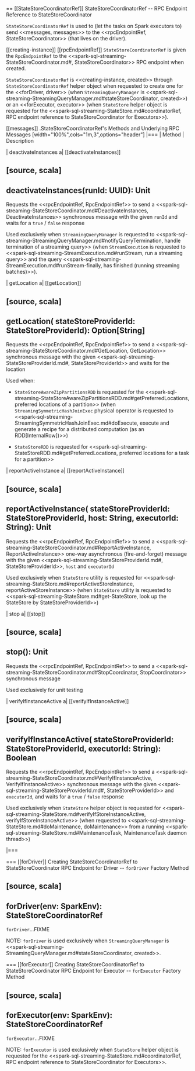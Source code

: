 == [[StateStoreCoordinatorRef]] StateStoreCoordinatorRef -- RPC Endpoint Reference to StateStoreCoordinator

`StateStoreCoordinatorRef` is used to (let the tasks on Spark executors to) send <<messages, messages>> to the <<rpcEndpointRef, StateStoreCoordinator>> (that lives on the driver).

[[creating-instance]]
[[rpcEndpointRef]]
`StateStoreCoordinatorRef` is given the `RpcEndpointRef` to the <<spark-sql-streaming-StateStoreCoordinator.md#, StateStoreCoordinator>> RPC endpoint when created.

`StateStoreCoordinatorRef` is <<creating-instance, created>> through `StateStoreCoordinatorRef` helper object when requested to create one for the <<forDriver, driver>> (when `StreamingQueryManager` is <<spark-sql-streaming-StreamingQueryManager.md#stateStoreCoordinator, created>>) or an <<forExecutor, executor>> (when `StateStore` helper object is requested for the <<spark-sql-streaming-StateStore.md#coordinatorRef, RPC endpoint reference to StateStoreCoordinator for Executors>>).

[[messages]]
.StateStoreCoordinatorRef's Methods and Underlying RPC Messages
[width="100%",cols="1m,3",options="header"]
|===
| Method
| Description

| deactivateInstances
a| [[deactivateInstances]]

[source, scala]
----
deactivateInstances(runId: UUID): Unit
----

Requests the <<rpcEndpointRef, RpcEndpointRef>> to send a <<spark-sql-streaming-StateStoreCoordinator.md#DeactivateInstances, DeactivateInstances>> synchronous message with the given `runId` and waits for a `true` / `false` response

Used exclusively when `StreamingQueryManager` is requested to <<spark-sql-streaming-StreamingQueryManager.md#notifyQueryTermination, handle termination of a streaming query>> (when `StreamExecution` is requested to <<spark-sql-streaming-StreamExecution.md#runStream, run a streaming query>> and the query <<spark-sql-streaming-StreamExecution.md#runStream-finally, has finished (running streaming batches)>>).

| getLocation
a| [[getLocation]]

[source, scala]
----
getLocation(
  stateStoreProviderId: StateStoreProviderId): Option[String]
----

Requests the <<rpcEndpointRef, RpcEndpointRef>> to send a <<spark-sql-streaming-StateStoreCoordinator.md#GetLocation, GetLocation>> synchronous message with the given <<spark-sql-streaming-StateStoreProviderId.md#, StateStoreProviderId>> and waits for the location

Used when:

* `StateStoreAwareZipPartitionsRDD` is requested for the <<spark-sql-streaming-StateStoreAwareZipPartitionsRDD.md#getPreferredLocations, preferred locations of a partition>> (when `StreamingSymmetricHashJoinExec` physical operator is requested to <<spark-sql-streaming-StreamingSymmetricHashJoinExec.md#doExecute, execute and generate a recipe for a distributed computation (as an RDD[InternalRow])>>)

* `StateStoreRDD` is requested for <<spark-sql-streaming-StateStoreRDD.md#getPreferredLocations, preferred locations for a task for a partition>>

| reportActiveInstance
a| [[reportActiveInstance]]

[source, scala]
----
reportActiveInstance(
  stateStoreProviderId: StateStoreProviderId,
  host: String,
  executorId: String): Unit
----

Requests the <<rpcEndpointRef, RpcEndpointRef>> to send a <<spark-sql-streaming-StateStoreCoordinator.md#ReportActiveInstance, ReportActiveInstance>> one-way asynchronous (fire-and-forget) message with the given <<spark-sql-streaming-StateStoreProviderId.md#, StateStoreProviderId>>, `host` and `executorId`

Used exclusively when `StateStore` utility is requested for <<spark-sql-streaming-StateStore.md#reportActiveStoreInstance, reportActiveStoreInstance>> (when `StateStore` utility is requested to <<spark-sql-streaming-StateStore.md#get-StateStore, look up the StateStore by StateStoreProviderId>>)

| stop
a| [[stop]]

[source, scala]
----
stop(): Unit
----

Requests the <<rpcEndpointRef, RpcEndpointRef>> to send a <<spark-sql-streaming-StateStoreCoordinator.md#StopCoordinator, StopCoordinator>> synchronous message

Used exclusively for unit testing

| verifyIfInstanceActive
a| [[verifyIfInstanceActive]]

[source, scala]
----
verifyIfInstanceActive(
  stateStoreProviderId: StateStoreProviderId,
  executorId: String): Boolean
----

Requests the <<rpcEndpointRef, RpcEndpointRef>> to send a <<spark-sql-streaming-StateStoreCoordinator.md#VerifyIfInstanceActive, VerifyIfInstanceActive>> synchronous message with the given <<spark-sql-streaming-StateStoreProviderId.md#, StateStoreProviderId>> and `executorId`, and waits for a `true` / `false` response

Used exclusively when `StateStore` helper object is requested for <<spark-sql-streaming-StateStore.md#verifyIfStoreInstanceActive, verifyIfStoreInstanceActive>> (when requested to <<spark-sql-streaming-StateStore.md#doMaintenance, doMaintenance>> from a running <<spark-sql-streaming-StateStore.md#MaintenanceTask, MaintenanceTask daemon thread>>)

|===

=== [[forDriver]] Creating StateStoreCoordinatorRef to StateStoreCoordinator RPC Endpoint for Driver -- `forDriver` Factory Method

[source, scala]
----
forDriver(env: SparkEnv): StateStoreCoordinatorRef
----

`forDriver`...FIXME

NOTE: `forDriver` is used exclusively when `StreamingQueryManager` is <<spark-sql-streaming-StreamingQueryManager.md#stateStoreCoordinator, created>>.

=== [[forExecutor]] Creating StateStoreCoordinatorRef to StateStoreCoordinator RPC Endpoint for Executor -- `forExecutor` Factory Method

[source, scala]
----
forExecutor(env: SparkEnv): StateStoreCoordinatorRef
----

`forExecutor`...FIXME

NOTE: `forExecutor` is used exclusively when `StateStore` helper object is requested for the <<spark-sql-streaming-StateStore.md#coordinatorRef, RPC endpoint reference to StateStoreCoordinator for Executors>>.
